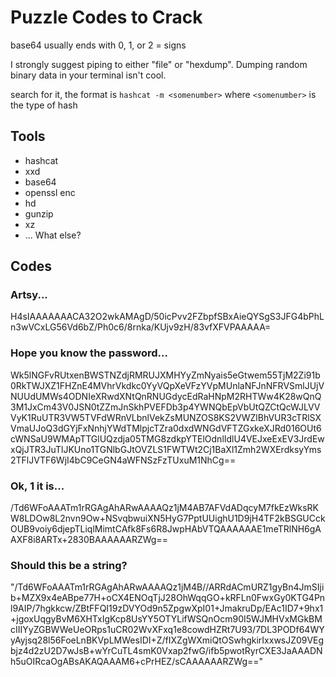 
# Puzzle Codes to Crack

base64 usually ends with 0, 1, or 2 = signs

I strongly suggest piping to either "file" or "hexdump". Dumping random binary
data in your terminal isn't cool.

search for it, the format is `hashcat -m <somenumber>` where `<somenumber>` is the type of hash

## Tools

* hashcat
* xxd
* base64
* openssl enc
* hd
* gunzip
* xz
* ... What else?


## Codes


### Artsy...
H4sIAAAAAAACA32O2wkAMAgD/50icPvv2FZbpfSBxAieQYSgS3JFG4bPhLn3wVCxLG56Vd6bZ/Ph0c6/8rnka/KUjv9zH/83vfXFVPAAAAA=


### Hope you know the password...
Wk5lNGFvRUtxenBWSTNZdjRMRUJXMHYyZmNyais5eGtwem55TjM2Zi91b0RkTWJXZ1FHZnE4MVhrVkdkc0YyVQpXeVFzYVpMUnlaNFJnNFRVSmlJUjVNUUdUMWs4ODNIeXRwdXNtQnRNUGdycEdRaHNpM2RHTWw4K28wQnQ3M1JxCm43V0JSN0tZZmJnSkhPVEFDb3p4YWNQbEpVbUtQZCtQcWJLVVVyK1RuUTR3VW5TVFdWRnVLbnlVekZsMUNZOS8KS2VWZlBhVUR3cTRlSXVmaUJoQ3dGYjFxNnhjYWdTMlpjcTZra0dxdWNGdVFTZGxkeXJRd016OUt6cWNSaU9WMApTTGlUQzdja05TMG8zdkpYTElOdnlIdlU4VEJxeExEV3JrdEwxQjJTR3JuTlJKUno1TGNlbGJtOVZLS1FWTWt2Cj1BaXl1Zmh2WXErdksyYms2TFlJVTF6WjI4bC9CeGN4aWFNSzFzTUxuM1NhCg==


### Ok, 1 it is... 
/Td6WFoAAATm1rRGAgAhARwAAAAQz1jM4AB7AFVdADqcyM7fkEzWksRKW8LDOw8L2nvn9Ow+NSvqbwuiXN5HyG7PptUUighU1D9jH4TF2kBSGUCckOUB9voiy6djepTLiqlMimtCAfk8Fs6R8JwpHAbVTQAAAAAAE1meTRlNH6gAAXF8i8ARTx+2830BAAAAAARZWg==


### Should this be a string?
"/Td6WFoAAATm1rRGAgAhARwAAAAQz1jM4B//ARRdACmURZ1gyBn4JmSIjib+MZX9x4eABpe77H+oCX4ENOqTjJ28OhWqqGO+kRFLn0FwxGy0KTG4Pnl9AIP/7hgkkcw/ZBtFFQI19zDVYOd9n5ZpgwXpI01+JmakruDp/EAc1ID7+9hx1+jgoxUqgyBvM6XHTxIgKcp8UsYY5OTYLifWSQnOcm90I5WJMHVxMGkBMcIIIYyZGBWWeUeORps1uCR02WvXFxq1e8cowdHZRt7U93/7DL3PODf64WYyAyjsq28l56FoeLnBKVpLMWesIDI+Z/fIXZgWXmiQtOSwhgkirIxxwsJZ09VEgbjz4d2zU2D7wJsB+wYrCuTL4smK0Vxap2fwG/ifb5pwotRyrCXE3JaAAADNh5uOIRcaOgABsAKAQAAAM6+cPrHEZ/sCAAAAAARZWg=="
